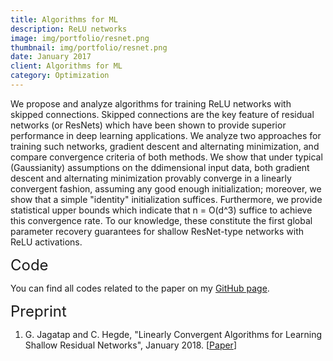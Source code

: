 ```yaml
---
title: Algorithms for ML
description: ReLU networks
image: img/portfolio/resnet.png
thumbnail: img/portfolio/resnet.png
date: January 2017
client: Algorithms for ML
category: Optimization
---
```

We propose and analyze algorithms for training ReLU networks with skipped connections. Skipped connections
are the key feature of residual networks (or ResNets) which have been shown to provide superior performance in deep
learning applications. We analyze two approaches for training such networks, gradient descent and alternating minimization, 
and compare convergence criteria of both methods. We show that under typical (Gaussianity) assumptions on the ddimensional input data, both gradient descent and alternating
minimization provably converge in a linearly convergent fashion, assuming any good enough initialization; moreover, we show
that a simple "identity" initialization suffices. Furthermore, we provide statistical upper bounds which indicate that n = O(d^3)
suffice to achieve this convergence rate. To our knowledge, these
constitute the first global parameter recovery guarantees for
shallow ResNet-type networks with ReLU activations.

<font size="+2"> Code </font>

You can find all codes related to the paper on my <a target="_blank" href='https://github.com/GauriJagatap/altminrelu'> GitHub page</a>.

<font size="+2"> Preprint </font>

1. G. Jagatap and C. Hegde, "Linearly Convergent Algorithms for Learning
Shallow Residual Networks", January 2018.  [<a target="_blank" href='https://gaurijagatap.github.io/assets/ISIT19.pdf'>Paper</a>]
